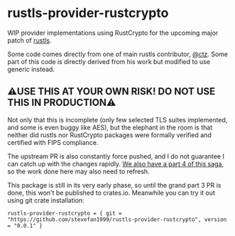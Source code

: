 # rustls-provider-rustcrypto

WIP provider implementations using RustCrypto for the upcoming major patch of [rustls](https://github.com/rustls/rustls/pull/1405).

Some code comes directly from one of main rustls contributor, [@ctz](https://github.com/ctz). Some part of this code is directly derived from his work but modified to use generic instead.

## ⚠️USE THIS AT YOUR OWN RISK! DO NOT USE THIS IN PRODUCTION⚠️

Not only that this is incomplete (only few selected TLS suites implemented, and some is even buggy like AES), but the elephant in the room is that neither did rustls nor RustCrypto packages were formally verified and certified with FIPS compliance.

The upstream PR is also constantly force pushed, and I do not guarantee I can catch up with the changes rapidly. [We also have a part 4 of this saga](https://github.com/rustls/rustls/pull/1448), so the work done here may also need to refresh.

This package is still in its very early phase, so until the grand part 3 PR is done, this won't be published to crates.io. Meanwhile you can try it out using git crate installation:

```
rustls-provider-rustcrypto = { git = "https://github.com/stevefan1999/rustls-provider-rustcrypto", version = "0.0.1" }
```